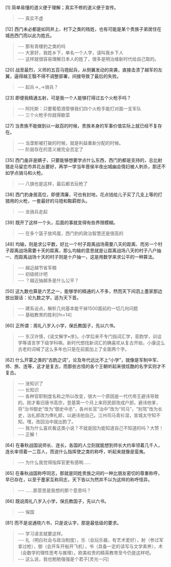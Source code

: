 
[1] 简单易懂的道义便于理解；真实不修的道义便于宣传。
>--- 真实不虚<br>

[12] 西门未必都是如同井上、村下之类的贱姓，也有可能是某个贵族子弟居住在城邑西门而以此为姓氏。
>--- 那有青楼豹之类的吗<br>
>--- 大家好，我姓乡下，单名一个人字，请叫我乡下人<br>
>--- 这样就很容易理解日本人的姓了，很多是明治维新时代给自己取的。<br>

[20] 战至最烈，义师的五百马镫起兵，从侧翼发动的突袭，直接击溃了越军的左翼，逼得越王翳不得不调整部署，间接导致了最后的失败。
>--- 起兵→_→骑兵？<br>

[23] 即便我精通五射，可是我一个人能够打得过五个火枪手吗？
>--- 阿托斯：只要葡萄酒管够我们四个火枪手能打对面一支军队<br>
>--- 三个火枪手你就得歇菜<br>

[27] 当贵族不能做到以一敌百的时候，贵族本身的军事价值实际上就已经不复存在。
>--- 当垄断被打破的时候，就是利益重新分配的时候。<br>
>--- 阶层存在的意义被完全否定了<br>

[35] 西门彘非是嫡子，只要能够想要学点什么东西，西门豹都是支持的，总比射猎走马留恋市井花丛要好，再学一学当年晋侯半夜出城幽会情妇被人刺杀，那还不如学点骑马和火枪。
>--- 八旗也是这样，最后都去玩枪了<br>

[38] 西门豹身居高位，即便清廉，可也有封地，花点钱给儿子买了几支上等的打猎用的火枪，一套最好的马镫和鞍羁辔头。
>--- 龙骑兵走起<br>

[39] 既开了这样一个头，后面的事就变得有些界限模糊。
>--- 在多个篮子放鸡蛋，西门豹的政治智慧还是很高的<br>

[48] 均输，则是求公平数，好比一个村子距离战场需要八天的距离、而另一个村子距离战场需要十天的距离，那么均输的意思就是让距离战场八天的村子八户抽一、而距离战场十天的村子则是十户抽一，这是用数学来求公平的一种算法。
>--- 越近越节省军粮<br>
>--- 初级统计吧<br>
>--- ？越近抽越多是什么公平？<br>

[50] 这九数也算是六艺之一，能够学的精通的人不多，然而天下间泗上墨家那边放出狠话：论九数之学，适为天下首。
>--- 建系设点，解析几何基本能干掉1500面前的一切几何问题<br>
>--- 基础教育的胜利[fn=14]<br>

[60] 正所谓：周礼八岁入小学，保氏教国子，先以六书。
>--- 东汉许慎，《说文解字•序》。小学后来不专门指词汇学，音韵学，训诂学等语言学下级学科嘛。新时代想找新词汇的确喜欢从复古开始，小康这么古老的词喊了这么多年也只是在前面加上了全面两个字。<br>

[62] 什么开蒙之类的“古韵之词”，论及年代远比不上“小学”，就像是军制中军、师、旅、连等，这才是复古，而那些古怪的各个王朝听起来很炫酷的名字实则才不复古。
>--- 涨知识了<br>
>--- 长知识<br>
>--- 各种官职制度名称之所以改变，很大一个原因是一代代帝王避讳导致的。刚才看旧唐书高宗，登基第一个月上来将民部改成户部，避讳他爹，将“治书御史”改为“御史中丞”，各州长官“治中”改为“司马”，“别驾”改为长史，治礼郎改为俸礼郎，以避讳他自己。江州司马青衫湿，宣城太守知不知。嘿，改回治中就出韵了。<br>
>--- 我为什么喜欢看这类小说？不就是因为能知道自己不知道的吗？大赞！<br>
>--- 正解！<br>

[64] 在春秋战国说师长、连长，各国的人立刻就能想到师长大约率领着几千人，连长率领着一二百人，而说什么指挥使之类的称呼，听起来就像是蛮夷。
>--- 为什么我觉得指挥官更有感啊……<br>

[65] 在春秋战国称呼同志，那就是同姓贵族之间的一种比朋友密切的尊重称呼，早已存在，以至于墨家互称同志，天下皆以为然并不以为这样的称呼怪异。
>--- ……那意思是我想的那个意思吗？<br>

[66] 既说周礼八岁入小学，保氏教国子，先以六书。
>--- 保国<br>

[81] 而不是说通晓六书，只是说认字，那是最低级的要求。
>--- 学习语言就要这样。<br>
>--- 礼（明白社会与政治制度），乐（会玩乐器，有艺术爱好），射（参过军拿过枪），御（会开车开船开飞机），书（具备一定的读写与文学素养），术（会数学的理性思考与推理）。欧美权贵的精英教育至今仍是这样吧。<br>
>--- 这么说，我也勉勉强强是个君子[灵光一闪]<br>
